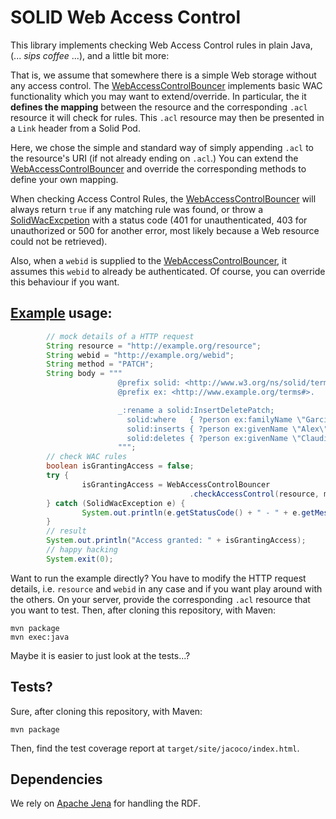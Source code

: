# SOLID Web Access Control

This library implements checking Web Access Control rules in plain Java, (... _sips coffee_ ...), and a little bit more:

That is, we assume that somewhere there is a simple Web storage without any access control.
The [WebAccessControlBouncer](src/main/java/edu/kit/aifb/solid/wac/WebAccessControlBouncer.java) implements basic WAC functionality which you may want to extend/override.
In particular, the it __defines the mapping__ between the resource and the corresponding `.acl` resource it will check for rules.
This `.acl` resource may then be presented in a `Link` header from a Solid Pod.

Here, we chose the simple and standard way of simply appending `.acl` to the resource's URI (if not already ending on `.acl`.)
You can extend the [WebAccessControlBouncer](src/main/java/edu/kit/aifb/solid/wac/WebAccessControlBouncer.java) and override the corresponding methods to define your own mapping.

When checking Access Control Rules, the [WebAccessControlBouncer](src/main/java/edu/kit/aifb/solid/wac/WebAccessControlBouncer.java) will always return `true` if any matching rule was found, or throw a [SolidWacExcpetion](src/main/java/edu/kit/aifb/solid/wac/exception/SolidWacException.java) with a status code (401 for unauthenticated, 403 for unauthorized or 500 for another error, most likely because a Web resource could not be retrieved).

Also, when a `webid` is supplied to the [WebAccessControlBouncer](src/main/java/edu/kit/aifb/solid/wac/WebAccessControlBouncer.java), it assumes this `webid` to already be authenticated.
Of course, you can override this behaviour if you want.


## [Example](src/main/java/edu/kit/aifb/solid/wac/example/) usage:
```java
        // mock details of a HTTP request
        String resource = "http://example.org/resource";
        String webid = "http://example.org/webid";
        String method = "PATCH";
        String body = """
                        @prefix solid: <http://www.w3.org/ns/solid/terms#>.
                        @prefix ex: <http://www.example.org/terms#>.

                        _:rename a solid:InsertDeletePatch;
                          solid:where   { ?person ex:familyName \"Garcia\". };
                          solid:inserts { ?person ex:givenName \"Alex\". };
                          solid:deletes { ?person ex:givenName \"Claudia\". }.
                        """;
        // check WAC rules
        boolean isGrantingAccess = false;
        try {
                isGrantingAccess = WebAccessControlBouncer
                                        .checkAccessControl(resource, method, body, webid);
        } catch (SolidWacException e) {
                System.out.println(e.getStatusCode() + " - " + e.getMessage());
        }
        // result
        System.out.println("Access granted: " + isGrantingAccess);
        // happy hacking
        System.exit(0);
```
Want to run the example directly?
You have to modify the HTTP request details, i.e. `resource` and `webid` in any case and if you want play around with the others.
On your server, provide the corresponding `.acl` resource that you want to test.
Then, after cloning this repository, with Maven:
```
mvn package
mvn exec:java
```
Maybe it is easier to just look at the tests...?

## Tests? 
Sure, after cloning this repository, with Maven:
```
mvn package
```
Then, find the test coverage report at `target/site/jacoco/index.html`.


## Dependencies
We rely on [Apache Jena](https://mvnrepository.com/artifact/org.apache.jena/jena-core) for handling the RDF.